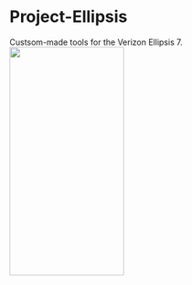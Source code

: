 
# Project-Ellipsis
Custsom-made tools for the Verizon Ellipsis 7.
<img src="https://m.media-amazon.com/images/I/816sowERZsL._AC_SY879_.jpg" data-canonical-src="https://m.media-amazon.com/images/I/816sowERZsL._AC_SY879_.jpg" width="200" height="400" />
